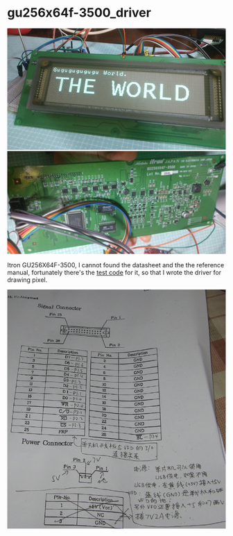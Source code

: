 # gu256x64f-3500_driver
![image](pic1.jpg)
![image](pic2.jpg)

Itron GU256X64F-3500, I cannot found the datasheet and the the reference manual, fortunately there's the [test code](http://bbs.38hot.net/thread-18713-1-1.html) for it, so that I wrote the driver for drawing pixel.

![image](refer.jpg)